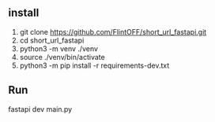 ## install

1. git clone https://github.com/FlintOFF/short_url_fastapi.git
2. cd short_url_fastapi
3. python3 -m venv ./venv
4. source ./venv/bin/activate
5. python3 -m pip install -r requirements-dev.txt

## Run

fastapi dev main.py

